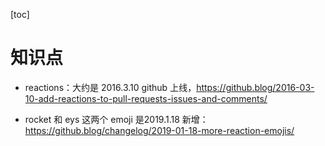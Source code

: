 [toc]

# 知识点

- reactions：大约是 2016.3.10 github 上线，https://github.blog/2016-03-10-add-reactions-to-pull-requests-issues-and-comments/


- rocket 和 eys 这两个 emoji 是2019.1.18 新增：https://github.blog/changelog/2019-01-18-more-reaction-emojis/